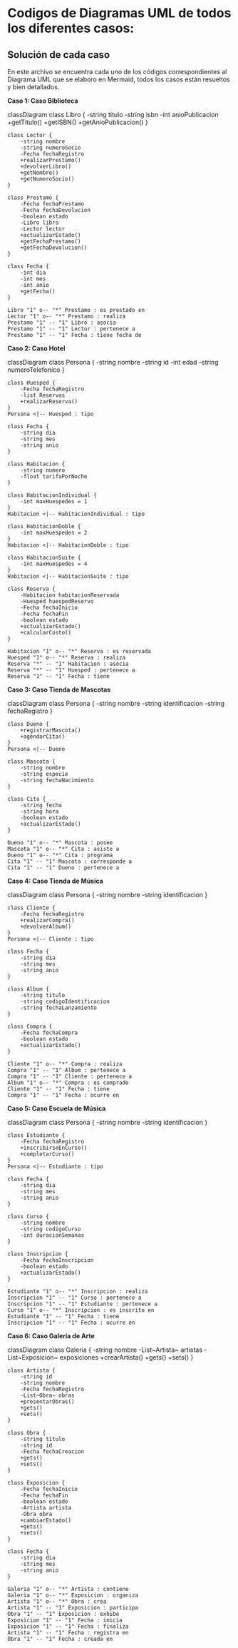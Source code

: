 # Codigos de Diagramas UML de todos los diferentes casos:

## Solución de cada caso

En este archivo se encuentra cada uno de los códigos correspondientes al Diagrama UML que se elaboro en Mermaid, todos los casos están resueltos y bien detallados.



**Caso 1: Caso Biblioteca**

classDiagram
    class Libro {
        -string titulo
        -string isbn
        -int anioPublicacion
        +getTitulo()
        +getISBN()
        +getAnioPublicacion()
    }

    class Lector {
        -string nombre
        -string numeroSocio
        -Fecha fechaRegistro
        +realizarPrestamo()
        +devolverLibro()
        +getNombre()
        +getNumeroSocio()
    }

    class Prestamo {
        -Fecha fechaPrestamo
        -Fecha fechaDevolucion
        -boolean estado
        -Libro libro
        -Lector lector
        +actualizarEstado()
        +getFechaPrestamo()
        +getFechaDevolucion()
    }

    class Fecha {
        -int dia
        -int mes
        -int anio
        +getFecha()
    }

    Libro "1" o-- "*" Prestamo : es prestado en
    Lector "1" o-- "*" Prestamo : realiza
    Prestamo "1" -- "1" Libro : asocia
    Prestamo "1" -- "1" Lector : pertenece a
    Prestamo "1" -- "1" Fecha : tiene fecha de


**Caso 2: Caso Hotel**

classDiagram
    class Persona {
        -string nombre
        -string id
        -int edad
        -string numeroTelefonico
    }
    
    class Huesped {
        -Fecha fechaRegistro
        -list Reservas
        +realizarReserva()
    }
    Persona <|-- Huesped : tipo
    
    class Fecha {
        -string dia
        -string mes
        -string anio
    }
    
    class Habitacion {
        -string numero
        -float tarifaPorNoche
    }
    
    class HabitacionIndividual {
        -int maxHuespedes = 1
    }
    Habitacion <|-- HabitacionIndividual : tipo
    
    class HabitacionDoble {
        -int maxHuespedes = 2
    }
    Habitacion <|-- HabitacionDoble : tipo
    
    class HabitacionSuite {
        -int maxHuespedes = 4
    }
    Habitacion <|-- HabitacionSuite : tipo
    
    class Reserva {
        -Habitacion habitacionReservada
        -Huesped huespedReservo
        -Fecha fechaInicio
        -Fecha fechaFin
        -boolean estado
        +actualizarEstado()
        +calcularCosto()
    }
    
    Habitacion "1" o-- "*" Reserva : es reservada
    Huesped "1" o-- "*" Reserva : realiza
    Reserva "*" -- "1" Habitacion : asocia
    Reserva "*" -- "1" Huesped : pertenece a
    Reserva "1" -- "1" Fecha : tiene


**Caso 3: Caso Tienda de Mascotas**

classDiagram
    class Persona {
        -string nombre
        -string identificacion
        -string fechaRegistro
    }
    
    class Dueno {
        +registrarMascota()
        +agendarCita()
    }
    Persona <|-- Dueno
    
    class Mascota {
        -string nombre
        -string especie
        -string fechaNacimiento
    }
    
    class Cita {
        -string fecha
        -string hora
        -boolean estado
        +actualizarEstado()
    }
    
    Dueno "1" o-- "*" Mascota : posee
    Mascota "1" o-- "*" Cita : asiste a
    Dueno "1" o-- "*" Cita : programa
    Cita "1" -- "1" Mascota : corresponde a
    Cita "1" -- "1" Dueno : pertenece a


**Caso 4: Caso Tienda de Música**

classDiagram
    class Persona {
        -string nombre
        -string identificacion
    }
    
    class Cliente {
        -Fecha fechaRegistro
        +realizarCompra()
        +devolverAlbum()
    }
    Persona <|-- Cliente : tipo

    class Fecha {
        -string dia
        -string mes
        -string anio
    }

    class Album {
        -string titulo
        -string codigoIdentificacion
        -string fechaLanzamiento
    }

    class Compra {
        -Fecha fechaCompra
        -boolean estado
        +actualizarEstado()
    }
    
    Cliente "1" o-- "*" Compra : realiza
    Compra "1" -- "1" Album : pertenece a
    Compra "1" -- "1" Cliente : pertenece a
    Album "1" o-- "*" Compra : es comprado
    Cliente "1" -- "1" Fecha : tiene
    Compra "1" -- "1" Fecha : ocurre en


**Caso 5: Caso Escuela de Música**

classDiagram
    class Persona {
        -string nombre
        -string identificacion
    }
    
    class Estudiante {
        -Fecha fechaRegistro
        +inscribirseEnCurso()
        +completarCurso()
    }
    Persona <|-- Estudiante : tipo

    class Fecha {
        -string dia
        -string mes
        -string anio
    }

    class Curso {
        -string nombre
        -string codigoCurso
        -int duracionSemanas
    }

    class Inscripcion {
        -Fecha fechaInscripcion
        -boolean estado
        +actualizarEstado()
    }
    
    Estudiante "1" o-- "*" Inscripcion : realiza
    Inscripcion "1" -- "1" Curso : pertenece a
    Inscripcion "1" -- "1" Estudiante : pertenece a
    Curso "1" o-- "*" Inscripcion : es inscrito en
    Estudiante "1" -- "1" Fecha : tiene
    Inscripcion "1" -- "1" Fecha : ocurre en


**Caso 6: Caso Galería de Arte**

classDiagram
    class Galeria {
        -string nombre
        -List~Artista~ artistas
        -List~Exposicion~ exposiciones
        +crearArtista()
        +gets()
        +sets()
    }

    class Artista {
        -string id
        -string nombre
        -Fecha fechaRegistro
        -List~Obra~ obras
        +presentarObras()
        +gets()
        +sets()
    }

    class Obra {
        -string titulo
        -string id
        -Fecha fechaCreacion
        +gets()
        +sets()
    }

    class Exposicion {
        -Fecha fechaInicio
        -Fecha fechaFin
        -boolean estado
        -Artista artista
        -Obra obra
        +cambiarEstado()
        +gets()
        +sets()
    }

    class Fecha {
        -string dia
        -string mes
        -string anio
    }

    Galeria "1" o-- "*" Artista : contiene
    Galeria "1" o-- "*" Exposicion : organiza
    Artista "1" o-- "*" Obra : crea
    Artista "1" -- "1" Exposicion : participa
    Obra "1" -- "1" Exposicion : exhibe
    Exposicion "1" -- "1" Fecha : inicia
    Exposicion "1" -- "1" Fecha : finaliza
    Artista "1" -- "1" Fecha : registra en
    Obra "1" -- "1" Fecha : creada en


